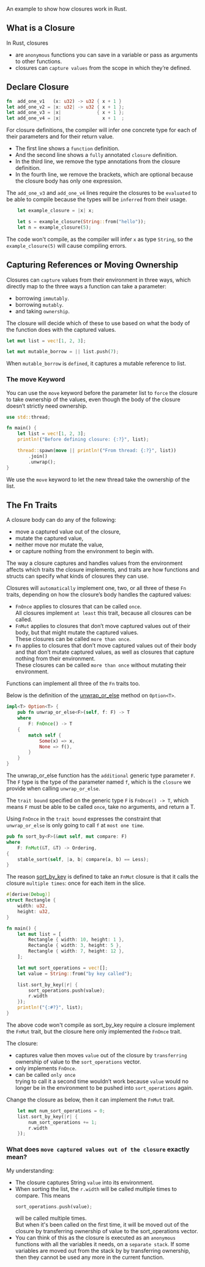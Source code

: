 An example to show how closures work in Rust.

## What is a Closure

In Rust, closures 
- are `anonymous` functions you can save in a variable or pass as arguments to other functions.
- closures can `capture values` from the scope in which they’re defined. 

## Declare Closure

```rust
fn  add_one_v1   (x: u32) -> u32 { x + 1 }
let add_one_v2 = |x: u32| -> u32 { x + 1 };
let add_one_v3 = |x|             { x + 1 };
let add_one_v4 = |x|               x + 1  ;
```

For closure definitions, the compiler will infer one concrete type for each of their parameters and for their return value. 

- The first line shows a `function` definition. 
- And the second line shows a `fully` annotated `closure` definition. 
- In the third line, we remove the type annotations from the closure definition. 
- In the fourth line, we remove the brackets, which are optional because the closure body has only one expression.

The `add_one_v3` and `add_one_v4` lines require the closures to be `evaluated` to be able to compile because the types will be `inferred` from their usage.

```rust
    let example_closure = |x| x;

    let s = example_closure(String::from("hello"));
    let n = example_closure(5);
```

The code won't compile, as the compiler will infer `x` as type `String`, so the `example_closure(5)` will cause compiling errors.

## Capturing References or Moving Ownership

Closures can `capture` values from their environment in three ways, which directly map to the three ways a function can take a parameter: 
- borrowing `immutably`.
- borrowing `mutably`.
- and taking `ownership`.

The closure will decide which of these to use based on what the body of the function does with the captured values.

```rust
let mut list = vec![1, 2, 3];

let mut mutable_borrow = || list.push(7);
```

When `mutable_borrow` is `defined`, it captures a mutable reference to list.

### The move Keyword

You can use the `move` keyword before the parameter list to `force` the closure to take ownership of the values, even though the body of the closure doesn’t strictly need ownership. 

```rust
use std::thread;

fn main() {
    let list = vec![1, 2, 3];
    println!("Before defining closure: {:?}", list);

    thread::spawn(move || println!("From thread: {:?}", list))
        .join()
        .unwrap();
}
```

We use the `move` keyword to let the new thread take the ownership of the list.


## The Fn Traits

A closure body can do any of the following: 
- move a captured value out of the closure, 
- mutate the captured value, 
- neither move nor mutate the value, 
- or capture nothing from the environment to begin with.

The way a closure captures and handles values from the environment affects which traits the closure implements, and traits are how functions and structs can specify what kinds of closures they can use. 

Closures will `automatically` implement one, two, or all three of these `Fn` traits, depending on how the closure’s body handles the captured values:

- `FnOnce` applies to closures that can be called `once`.   
  All closures implement `at least` this trait, because all closures can be called. 
- `FnMut` applies to closures that don’t move captured values out of their body, but that might mutate the captured values.   
  These closures can be called `more than once`.
- `Fn` applies to closures that don’t move captured values out of their body and that don’t mutate captured values, as well as closures that capture nothing from their environment.  
  These closures can be called `more than once` without mutating their environment.

Functions can implement all three of the `Fn` traits too. 

Below is the definition of the [unwrap_or_else](https://doc.rust-lang.org/stable/std/option/enum.Option.html#method.unwrap_or_else) method on `Option<T>`.

```rust
impl<T> Option<T> {
    pub fn unwrap_or_else<F>(self, f: F) -> T
    where
        F: FnOnce() -> T
    {
        match self {
            Some(x) => x,
            None => f(),
        }
    }
}
```

 The unwrap_or_else function has the `additional` generic type parameter `F`. The `F` type is the type of the parameter named `f`, which is the `closure` we provide when calling `unwrap_or_else`.

 The `trait bound` specified on the generic type `F` is `FnOnce() -> T`, which means `F` must be able to be called `once`, take no arguments, and return a T.

Using `FnOnce` in the `trait bound` expresses the constraint that `unwrap_or_else` is only going to call `f` at `most one time`. 

```rust
pub fn sort_by<F>(&mut self, mut compare: F)
where
    F: FnMut(&T, &T) -> Ordering,
{
    stable_sort(self, |a, b| compare(a, b) == Less);
}
```

The reason [sort_by_key](https://doc.rust-lang.org/stable/std/vec/struct.Vec.html#method.sort_by_key) is defined to take an `FnMut` closure is that it calls the closure `multiple times`: once for each item in the slice. 

```rust
#[derive(Debug)]
struct Rectangle {
    width: u32,
    height: u32,
}

fn main() {
    let mut list = [
        Rectangle { width: 10, height: 1 },
        Rectangle { width: 3, height: 5 },
        Rectangle { width: 7, height: 12 },
    ];

    let mut sort_operations = vec![];
    let value = String::from("by key called");

    list.sort_by_key(|r| {
        sort_operations.push(value);
        r.width
    });
    println!("{:#?}", list);
}
```

The above code won't compile as sort_by_key require a closure implement the `FnMut` trait, but the closure here only implemented the `FnOnce` trait.

The closure:
- captures value then moves `value` out of the closure by `transferring` ownership of value to the `sort_operations` vector. 
- only implements `FnOnce`. 
- can be called `only once`  
  trying to call it a second time wouldn’t work because `value` would no longer be in the environment to be pushed into `sort_operations` again.

Change the closure as below, then it can implement the `FnMut` trait.
```rust
    let mut num_sort_operations = 0;
    list.sort_by_key(|r| {
        num_sort_operations += 1;
        r.width
    });
```

### What does `move captured values out of the closure` exactly mean?

My understanding:
- The closure captures String `value` into its environment.
- When sorting the list, the `r.width` will be called multiple times to compare. This means 
   ```rust
   sort_operations.push(value);
   ```
   will be called multiple times.  
   But when it's been called on the first time, it will be moved out of the closure by transferring ownership of value to the sort_operations vector.
- You can think of this as the closure is executed as an `anonymous` functions with all the variables it needs, on a `separate stack`. If some variables are moved out from the stack by by transferring ownership, then they cannot be used any more in the current function.

